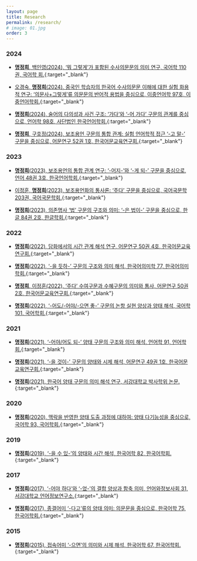 ```yaml
---
layout: page
title: Research
permalink: /research/
# image: 01.jpg
order: 3
---
```


### 2024
* [<b>명정희</b>, 백인영(2024), ‘뭐 그렇게’가 포함된 수사의문문의 의미 연구, 국어학 110권, 국어학
회.](https://www.kci.go.kr/kciportal/ci/sereArticleSearch/ciSereArtiView.kci?sereArticleSearchBean.artiId=ART003093824){:target="_blank"}

* [오경숙, <b>명정희</b>(2024), 중국인 학습자의 한국어 수사의문문 이해에 대한 실험 화용적 연구: 
‘의문사+그렇게’류 의문문의 반어적 용법을 중심으로, 이중언어학 97호, 이중언어학회.](https://www.kci.go.kr/kciportal/ci/sereArticleSearch/ciSereArtiView.kci?sereArticleSearchBean.artiId=ART003120930){:target="_blank"}

* [<b>명정희</b>(2024), 술어의 다의성과 사건 구조: ‘가다’와 ‘-어 가다’ 구문의 관계를 중심으로, 언어학 98호, 사단법인 한국언어학회.](https://www.kci.go.kr/kciportal/ci/sereArticleSearch/ciSereArtiView.kci?sereArticleSearchBean.artiId=ART003075311){:target="_blank"}

* [<b>명정희</b>, 구호정(2024), 보조용언 구문의 통합 관계: 실험 언어학적 접근 ‘-고 말-’ 구문을 중심으로, 어문연구 52권 1호, 한국어문교육연구회.](https://www.kci.go.kr/kciportal/ci/sereArticleSearch/ciSereArtiView.kci?sereArticleSearchBean.artiId=ART003062869){:target="_blank"}

### 2023
* [<b>명정희</b>(2023), 보조용언의 통합 관계 연구: ‘-어지-’와 ‘-게 되-’ 구문을 중심으로, 언어 48권 3호, 한국언어학회.](https://www.kci.go.kr/kciportal/ci/sereArticleSearch/ciSereArtiView.kci?sereArticleSearchBean.artiId=ART003002604){:target="_blank"}

* [이정훈, <b>명정희</b>(2023), 보조용언화의 통사론: ‘주다’ 구문을 중심으로, 국어국문학 203권, 국어국문학회.](https://www.kci.go.kr/kciportal/ci/sereArticleSearch/ciSereArtiView.kci?sereArticleSearchBean.artiId=ART002975173){:target="_blank"}

* [<b>명정희</b>(2023), 의존명사 ‘법’ 구문의 구조와 의미: ‘-은 법이-’ 구문을 중심으로, 한글 84권 2호, 한글학회.](https://www.kci.go.kr/kciportal/ci/sereArticleSearch/ciSereArtiView.kci?sereArticleSearchBean.artiId=ART002968163){:target="_blank"}

### 2022

* [<b>명정희</b>(2022), 담화에서의 시간 관계 해석 연구, 어문연구 50권 4호, 한국어문교육연구회.](https://www.kci.go.kr/kciportal/ci/sereArticleSearch/ciSereArtiView.kci?sereArticleSearchBean.artiId=ART002915121){:target="_blank"}

* [<b>명정희</b>(2022), ‘-을 듯하-’ 구문의 구조와 의미 해석, 한국어의미학 77, 한국어의미학회.](https://www.kci.go.kr/kciportal/ci/sereArticleSearch/ciSereArtiView.kci?sereArticleSearchBean.artiId=ART002881407){:target="_blank"}

* [<b>명정희</b>, 이정훈(2022), ‘주다’ 수여구문과 수혜구문의 의미와 통사, 어문연구 50권 2호, 한국어문교육연구회.](https://www.kci.go.kr/kciportal/ci/sereArticleSearch/ciSereArtiView.kci?sereArticleSearchBean.artiId=ART002853466){:target="_blank"}

* [<b>명정희</b>(2022), ‘-어도/-어야/-으면 좋-’ 구문의 논항 실현 양상과 양태 해석, 국어학 101, 국어학회.](https://www.kci.go.kr/kciportal/ci/sereArticleSearch/ciSereArtiView.kci?sereArticleSearchBean.artiId=ART002826909){:target="_blank"}

### 2021

* [<b>명정희</b>(2021), ‘-어야/어도 되-’ 양태 구문의 구조와 의미 해석, 언어학 91, 언어학회.](https://www.kci.go.kr/kciportal/ci/sereArticleSearch/ciSereArtiView.kci?sereArticleSearchBean.artiId=ART002791563){:target="_blank"}

* [<b>명정희</b>(2021), ‘-을 것이-’ 구문의 양태와 시제 해석, 어문연구 49권 1호, 한국어문교육연구회.](https://www.kci.go.kr/kciportal/ci/sereArticleSearch/ciSereArtiView.kci?sereArticleSearchBean.artiId=ART002700733){:target="_blank"}

* [<b>명정희</b>(2021), 한국어 양태 구문의 의미 해석 연구, 서강대학교 박사학위 논문.](https://www.riss.kr/search/detail/DetailView.do?p_mat_type=be54d9b8bc7cdb09&control_no=7c35770644a243f8ffe0bdc3ef48d419){:target="_blank"}

### 2020

* [<b>명정희</b>(2020), 맥락을 반영한 양태 도출 과정에 대하여: 양태 다기능성을 중심으로, 국어학 93, 국어학회.](https://www.kci.go.kr/kciportal/ci/sereArticleSearch/ciSereArtiView.kci?sereArticleSearchBean.artiId=ART002575907){:target="_blank"}

### 2019

* [<b>명정희</b>(2019), ‘-을 수 있-’의 양태와 시간 해석, 한국어학 82, 한국어학회.](https://www.kci.go.kr/kciportal/ci/sereArticleSearch/ciSereArtiView.kci?sereArticleSearchBean.artiId=ART002437057){:target="_blank"}

### 2017

* [<b>명정희</b>(2017), ‘-어야 하다’와 ‘-었-’의 결합 양상과 함축 의미, 언어와정보사회 31, 서강대학교 언어정보연구소.](https://www.kci.go.kr/kciportal/ci/sereArticleSearch/ciSereArtiView.kci?sereArticleSearchBean.artiId=ART002246687){:target="_blank"}

* [<b>명정희</b>(2017), 종결어미 ‘-다고’류의 양태 의미: 의문문을 중심으로, 한국어학 75, 한국어학회.](https://www.kci.go.kr/kciportal/ci/sereArticleSearch/ciSereArtiView.kci?sereArticleSearchBean.artiId=ART002224365){:target="_blank"}

### 2015

* [<b>명정희</b>(2015), 접속어미 ‘-으면’의 의미와 시제 해석, 한국어학 67, 한국어학회.](https://www.kci.go.kr/kciportal/ci/sereArticleSearch/ciSereArtiView.kci?sereArticleSearchBean.artiId=ART001991479){:target="_blank"}
